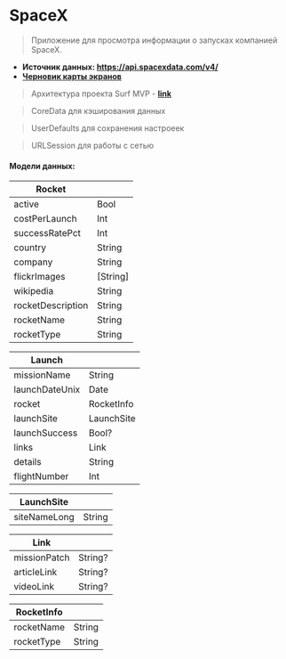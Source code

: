 # SpaceX
> Приложение для просмотра информации о запусках компанией SpaceX.

- __Источник данных: https://api.spacexdata.com/v4/__
- [__Черновик карты экранов__](https://www.figma.com/file/1a2vAlwt8glYnxUDIQ89mj/Untitled?node-id=0%3A1)
> Архитектура проекта Surf MVP - [__link__](https://github.com/surfstudio/Surf-iOS-Developers/blob/master/architectures/Surf_MVP.md)

> CoreData для кэширования данных

> UserDefaults для сохранения настроеек

> URLSession для работы с сетью

#### **Модели данных:**

| Rocket |  |
| ------ | ------ |
| active | Bool |
| costPerLaunch | Int |
| successRatePct | Int |
| country | String |
| company | String |
| flickrImages | [String] |
| wikipedia | String |
| rocketDescription | String |
| rocketName | String |
| rocketType | String |

| Launch |  | 
| ------ | ------ |
| missionName | String |
| launchDateUnix | Date |
| rocket | RocketInfo |
| launchSite | LaunchSite |
| launchSuccess | Bool? |
| links | Link |
| details | String |
| flightNumber | Int |

| LaunchSite |  |
| ------ | ------ |
| siteNameLong | String |

| Link |  |
| ------ | ------ |
| missionPatch | String? |
| articleLink | String? |
| videoLink | String? |

| RocketInfo |  |
| ------ | ------ |
| rocketName | String |
| rocketType | String |

